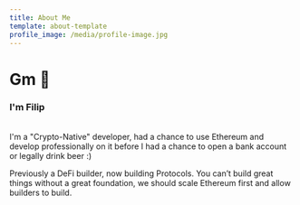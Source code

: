 ```yaml
---
title: About Me
template: about-template
profile_image: /media/profile-image.jpg
---
```


# Gm 👋 
### I'm Filip

<br/>
I'm a "Crypto-Native" developer, had a chance to use Ethereum and develop professionally on it before I had a chance to open a bank account or legally drink beer :)

Previously a DeFi builder, now building Protocols.
You can’t build great things without a great foundation, we should scale Ethereum first and allow builders to build.